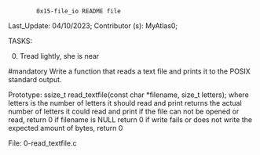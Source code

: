 			0x15-file_io README file


Last_Update: 04/10/2023;
Contributor (s): MyAtlas0;


TASKS:


0. Tread lightly, she is near

#mandatory
Write a function that reads a text file and prints it to the POSIX standard output.

Prototype: ssize_t read_textfile(const char *filename, size_t letters);
where letters is the number of letters it should read and print
returns the actual number of letters it could read and print
if the file can not be opened or read, return 0
if filename is NULL return 0
if write fails or does not write the expected amount of bytes, return 0

File: 0-read_textfile.c


